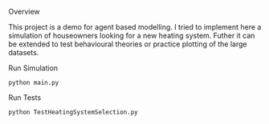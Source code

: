 Overview

This project is a demo for agent based modelling. I tried to implement here a simulation of houseowners looking for a new heating system. Futher it can be extended to test behavioural theories or practice plotting of the large datasets. 

Run Simulation
```
python main.py
```

Run Tests
```
python TestHeatingSystemSelection.py
```
